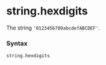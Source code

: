 # string.hexdigits

The string `'0123456789abcdefABCDEF'`.

### Syntax

```python
string.hexdigits
```